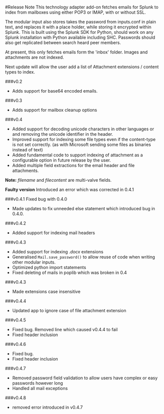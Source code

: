 #Release Note
This technology adapter add-on fetches emails for Splunk to index from mailboxes
using either POP3 or IMAP, with or without SSL.

The modular input also stores takes the password from inputs.conf in plain text,
and replaces it with a place holder, while storing it encrypted within Splunk.
This is built using the Splunk SDK for Python,
should work on any Splunk installation with Python available including SHC.
Passwords should also get replicated between search heard peer members.

At present, this only fetches emails form the 'inbox' folder.
Images and attachments are not indexed.

Next update will allow the user add a list of Attachment extensions / content types to index.

###v0.2
* Adds support for base64 encoded emails.

###v0.3
* Adds support for mailbox cleanup options

###v0.4
* Added support for decoding unicode characters in other languages or and removing the unicode identifier in the header.
* Improved support for indexing some file types even if the content-type is not set correctly. (as with Microsoft sending some files as binaries instead of text)
* Added fundamental code to support indexing of attachment as a configurable option in future release by the user.
* Added multiple field extractions for the email header and file attachments.

**Note:** _filename_ and _filecontent_ are multi-valve fields.

**Faulty version** Introduced an error which was corrected in 0.4.1

###v0.4.1
Fixed bug with 0.4.0
* Made updates to fix unneeded else statement which introduced bug in 0.4.0.

###v0.4.2
* Added support for indexing mail headers


###v0.4.3
* Added support for indexing _.docx_ extensions
* Generalised ```Mail.save_password()``` to allow reuse of code
when writing other modular inputs.
* Optimized python import statements
* Fixed deleting of mails in poplib which was broken in 0.4

###v0.4.3
* Made extensions case insensitive

###v0.4.4
* Updated app to ignore case of file attachment extension 

###v0.4.5
* Fixed bug. Removed line which caused v0.4.4 to fail
* Fixed header inclusion

###v0.4.6
* Fixed bug. 
* Fixed header inclusion

###v0.4.7
* Removed password field validation to allow users have complex or easy passwords however long
* Handled all mail exceptions 

###v0.4.8
* removed error introduced in v0.4.7

